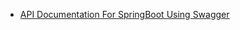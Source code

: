 - [API Documentation For SpringBoot Using Swagger](https://www.99xtechnology.com/blog/techinsight/api-documentation-for-springboot-using-swagger/)